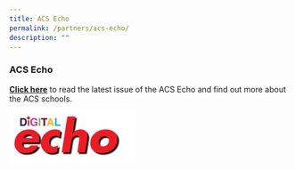 ```yaml
---
title: ACS Echo
permalink: /partners/acs-echo/
description: ""
---
```

### **ACS Echo**
**[Click here](https://acsecho.com/)** to read the latest issue of the ACS Echo and find out more about the ACS schools.

<img src="/images/echo.jpg" style="width:45%">